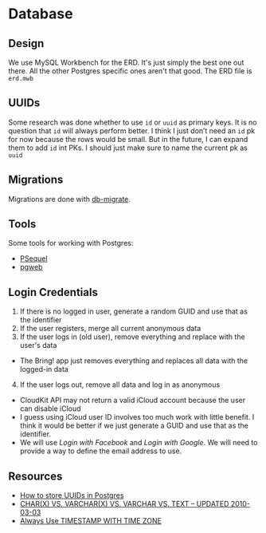# Database

## Design

We use MySQL Workbench for the ERD. It's just simply the best one out there. All the other Postgres specific ones aren't that good. The ERD file is `erd.mwb`

## UUIDs

Some research was done whether to use `id` or `uuid` as primary keys. It is no question that 
`id` will always perform better. I think I just don’t need an `id` pk for now because the rows would be small. But in the future, I can expand them to add `id` int PKs. I should just make sure to name the current pk as `uuid`

## Migrations

Migrations are done with [db-migrate](https://github.com/db-migrate/node-db-migrate).

## Tools

Some tools for working with Postgres:

* [PSequel](http://www.psequel.com/)
* [pgweb](https://github.com/sosedoff/pgweb)

## Login Credentials

1. If there is no logged in user, generate a random GUID and use that as the identifier
2. If the user registers, merge all current anonymous data
3. If the user logs in (old user), remove everything and replace with the user's data
  * The Bring! app just removes everything and replaces all data with the logged-in data
4. If the user logs out, remove all data and log in as anonymous

* CloudKit API may not return a valid iCloud account because the user can disable iCloud
* I guess using iCloud user ID involves too much work with little benefit. I think it would be better if we just generate a GUID and use that as the identifier. 
* We will use _Login with Facebook_ and _Login with Google_. We will need to provide a way to define the email address to use.

## Resources

* [How to store UUIDs in Postgres](http://www.simononsoftware.com/how-to-store-uuids-in-postgresql/)
* [CHAR(X) VS. VARCHAR(X) VS. VARCHAR VS. TEXT – UPDATED 2010-03-03](https://www.depesz.com/2010/03/02/charx-vs-varcharx-vs-varchar-vs-text/)
* [Always Use TIMESTAMP WITH TIME ZONE](http://justatheory.com/computers/databases/postgresql/use-timestamptz.html)